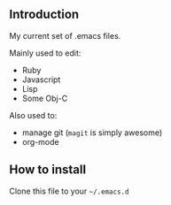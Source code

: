 ## Introduction

My current set of .emacs files.

Mainly used to edit:

- Ruby
- Javascript
- Lisp
- Some Obj-C

Also used to:

- manage git (`magit` is simply awesome)
- org-mode

## How to install

Clone this file to your `~/.emacs.d`